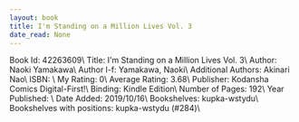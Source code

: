 ```yaml
---
layout: book
title: I'm Standing on a Million Lives Vol. 3
date_read: None
---
```


Book Id: 42263609\ 
Title: I'm Standing on a Million Lives Vol. 3\ 
Author: Naoki Yamakawa\ 
Author l-f: Yamakawa, Naoki\ 
Additional Authors: Akinari Nao\ 
ISBN: \ 
My Rating: 0\ 
Average Rating: 3.68\ 
Publisher: Kodansha Comics Digital-First!\ 
Binding: Kindle Edition\ 
Number of Pages: 192\ 
Year Published: \ 
Date Added: 2019/10/16\ 
Bookshelves: kupka-wstydu\ 
Bookshelves with positions: kupka-wstydu (#284)\ 

